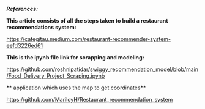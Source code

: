 ***References:***


**This article consists of all the steps taken to build a restaurant recommendations system:**

https://categitau.medium.com/restaurant-recommender-system-eefd3226ed61

**This is the ipynb file link for scrapping and modeling:**

https://github.com/roshnipatidar/swiggy_recommendation_model/blob/main/Food_Delivery_Project_Scraping.ipynb

** application which uses the map to get coordinates**

https://github.com/MariloyH/Restaurant_recommendation_system






